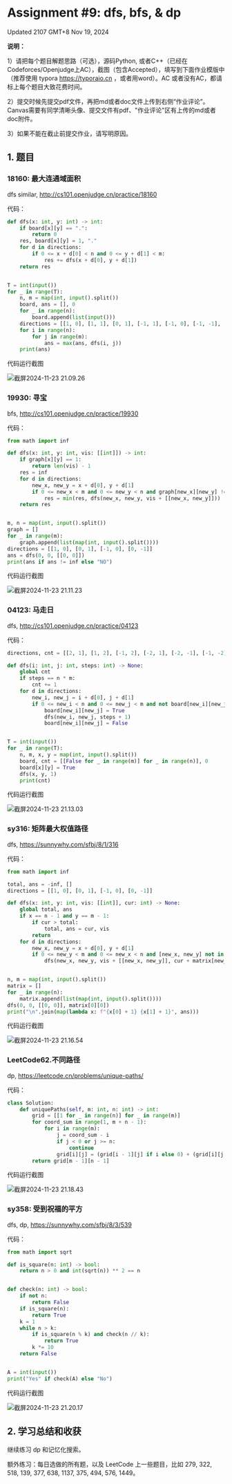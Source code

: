 # Assignment #9: dfs, bfs, & dp

Updated 2107 GMT+8 Nov 19, 2024



**说明：**

1）请把每个题目解题思路（可选），源码Python, 或者C++（已经在Codeforces/Openjudge上AC），截图（包含Accepted），填写到下面作业模版中（推荐使用 typora https://typoraio.cn ，或者用word）。AC 或者没有AC，都请标上每个题目大致花费时间。

2）提交时候先提交pdf文件，再把md或者doc文件上传到右侧“作业评论”。Canvas需要有同学清晰头像、提交文件有pdf、"作业评论"区有上传的md或者doc附件。

3）如果不能在截止前提交作业，请写明原因。



## 1. 题目

### 18160: 最大连通域面积

dfs similar, http://cs101.openjudge.cn/practice/18160



代码：

```python
def dfs(x: int, y: int) -> int:
    if board[x][y] == ".":
        return 0
    res, board[x][y] = 1, "."
    for d in directions:
        if 0 <= x + d[0] < n and 0 <= y + d[1] < m:
            res += dfs(x + d[0], y + d[1])
    return res


T = int(input())
for _ in range(T):
    n, m = map(int, input().split())
    board, ans = [], 0
    for _ in range(n):
        board.append(list(input()))
    directions = [[1, 0], [1, 1], [0, 1], [-1, 1], [-1, 0], [-1, -1], [0, -1], [1, -1]]
    for i in range(n):
        for j in range(m):
            ans = max(ans, dfs(i, j))
    print(ans)
```



代码运行截图

![截屏2024-11-23 21.09.26](https://raw.githubusercontent.com/AlbertJ-314/img/main/202411232110812.png)



### 19930: 寻宝

bfs, http://cs101.openjudge.cn/practice/19930



代码：

```python
from math import inf

def dfs(x: int, y: int, vis: [[int]]) -> int:
    if graph[x][y] == 1:
        return len(vis) - 1
    res = inf
    for d in directions:
        new_x, new_y = x + d[0], y + d[1]
        if 0 <= new_x < m and 0 <= new_y < n and graph[new_x][new_y] != 2 and [new_x, new_y] not in vis:
            res = min(res, dfs(new_x, new_y, vis + [[new_x, new_y]]))
    return res


m, n = map(int, input().split())
graph = []
for _ in range(m):
    graph.append(list(map(int, input().split())))
directions = [[1, 0], [0, 1], [-1, 0], [0, -1]]
ans = dfs(0, 0, [[0, 0]])
print(ans if ans != inf else "NO")
```



代码运行截图

![截屏2024-11-23 21.11.23](https://raw.githubusercontent.com/AlbertJ-314/img/main/202411232112631.png)



### 04123: 马走日

dfs, http://cs101.openjudge.cn/practice/04123



代码：

```python
directions, cnt = [[2, 1], [1, 2], [-1, 2], [-2, 1], [-2, -1], [-1, -2], [1, -2], [2, -1]], 0

def dfs(i: int, j: int, steps: int) -> None:
    global cnt
    if steps == n * m:
        cnt += 1
    for d in directions:
        new_i, new_j = i + d[0], j + d[1]
        if 0 <= new_i < n and 0 <= new_j < m and not board[new_i][new_j]:
            board[new_i][new_j] = True
            dfs(new_i, new_j, steps + 1)
            board[new_i][new_j] = False


T = int(input())
for _ in range(T):
    n, m, x, y = map(int, input().split())
    board, cnt = [[False for _ in range(m)] for _ in range(n)], 0
    board[x][y] = True
    dfs(x, y, 1)
    print(cnt)
```



代码运行截图

![截屏2024-11-23 21.13.03](https://raw.githubusercontent.com/AlbertJ-314/img/main/202411232114431.png)



### sy316: 矩阵最大权值路径

dfs, https://sunnywhy.com/sfbj/8/1/316



代码：

```python
from math import inf

total, ans = -inf, []
directions = [[1, 0], [0, 1], [-1, 0], [0, -1]]

def dfs(x: int, y: int, vis: [[int]], cur: int) -> None:
    global total, ans
    if x == n - 1 and y == m - 1:
        if cur > total:
            total, ans = cur, vis
        return
    for d in directions:
        new_x, new_y = x + d[0], y + d[1]
        if 0 <= new_y < m and 0 <= new_x < n and [new_x, new_y] not in vis:
            dfs(new_x, new_y, vis + [[new_x, new_y]], cur + matrix[new_x][new_y])


n, m = map(int, input().split())
matrix = []
for _ in range(n):
    matrix.append(list(map(int, input().split())))
dfs(0, 0, [[0, 0]], matrix[0][0])
print("\n".join(map(lambda x: f"{x[0] + 1} {x[1] + 1}", ans)))

```



代码运行截图

![截屏2024-11-23 21.16.54](https://raw.githubusercontent.com/AlbertJ-314/img/main/202411232117957.png)



### LeetCode62.不同路径

dp, https://leetcode.cn/problems/unique-paths/



代码：

```python
class Solution:
    def uniquePaths(self, m: int, n: int) -> int:
        grid = [[1 for _ in range(n)] for _ in range(m)]
        for coord_sum in range(1, m + n - 1):
            for i in range(m):
                j = coord_sum - i
                if j < 0 or j >= n:
                    continue
                grid[i][j] = (grid[i - 1][j] if i else 0) + (grid[i][j - 1] if j else 0)
        return grid[m - 1][n - 1]
```



代码运行截图

![截屏2024-11-23 21.18.43](https://raw.githubusercontent.com/AlbertJ-314/img/main/202411232119716.png)



### sy358: 受到祝福的平方

dfs, dp, https://sunnywhy.com/sfbj/8/3/539



代码：

```python
from math import sqrt

def is_square(n: int) -> bool:
    return n > 0 and int(sqrt(n)) ** 2 == n


def check(n: int) -> bool:
    if not n:
        return False
    if is_square(n):
        return True
    k = 1
    while n > k:
        if is_square(n % k) and check(n // k):
            return True
        k *= 10
    return False


A = int(input())
print("Yes" if check(A) else "No")
```



代码运行截图

![截屏2024-11-23 21.20.17](https://raw.githubusercontent.com/AlbertJ-314/img/main/202411232120473.png)



## 2. 学习总结和收获

继续练习 dp 和记忆化搜索。

额外练习：每⽇选做的所有题，以及 LeetCode 上⼀些题⽬，⽐如 279, 322, 518, 139, 377, 638, 1137, 375, 494, 576, 1449。
